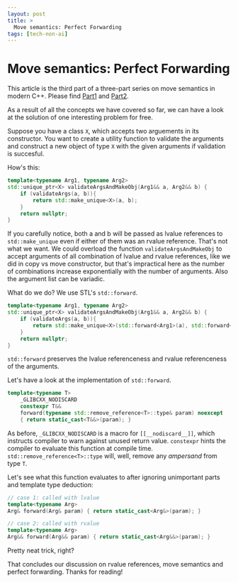 ```yaml
---
layout: post
title: >
  Move semantics: Perfect Forwarding
tags: [tech-non-ai]
---
```


# Move semantics: Perfect Forwarding


This article is the third part of a three-part series on move semantics in modern C++. Please find [Part1](2024-07-24-move-semantics-part1.md) and [Part2](2024-07-24-move-semantics-part2.md).

As a result of all the concepts we have covered so far, we can have a look at the solution of one interesting problem for free.

Suppose you have a class `X`, which accepts two arguements in its constructor. You want to create a utility function to validate the arguments and construct a new object of type `X` with the given arguments if validation is succesful.

How's this:

~~~cpp
template<typename Arg1, typename Arg2>
std::unique_ptr<X> validateArgsAndMakeObj(Arg1&& a, Arg2&& b) {
    if (validateArgs(a, b)){
        return std::make_unique<X>(a, b);
    }
    return nullptr;
}
~~~

If you carefully notice, both a and b will be passed as lvalue references to `std::make_unique` even if either of them was an rvalue reference. That's not what we want. We could overload the function `validateArgsAndMakeObj` to accept arguments of all combination of lvalue and rvalue references, like we did in copy vs move constructor, but that's impractical here as the number of combinations increase exponentially with the number of arguments. Also the argument list can be variadic.

What do we do? We use STL's `std::forward`.

~~~cpp
template<typename Arg1, typename Arg2>
std::unique_ptr<X> validateArgsAndMakeObj(Arg1&& a, Arg2&& b) {
    if (validateArgs(a, b)){
        return std::make_unique<X>(std::forward<Arg1>(a), std::forward<Arg2>(b));
    }
    return nullptr;
}
~~~

`std::forward` preserves the lvalue referenceness and rvalue referenceness of the arguments.

Let's have a look at the implementation of `std::forward`.

~~~cpp
template<typename T>
    _GLIBCXX_NODISCARD
    constexpr T&&
    forward(typename std::remove_reference<T>::type& param) noexcept
    { return static_cast<T&&>(param); }
~~~

As before, `_GLIBCXX_NODISCARD` is a macro for `[[__nodiscard__]]`, which instructs compiler to warn against unused return value. `constexpr` hints the compiler to evaluate this function at compile time. `std::remove_reference<T>::type` will, well, remove any *ampersand* from type `T`.

Let's see what this function evaluates to after ignoring unimportant parts and template type deduction:

~~~cpp
// case 1: called with lvalue
template<typename Arg>
Arg& forward(Arg& param) { return static_cast<Arg&>(param); }
~~~

~~~cpp
// case 2: called with rvalue
template<typename Arg>
Arg&& forward(Arg&& param) { return static_cast<Arg&&>(param); }
~~~

Pretty neat trick, right?

That concludes our discussion on rvalue references, move semantics and perfect forwarding. Thanks for reading!